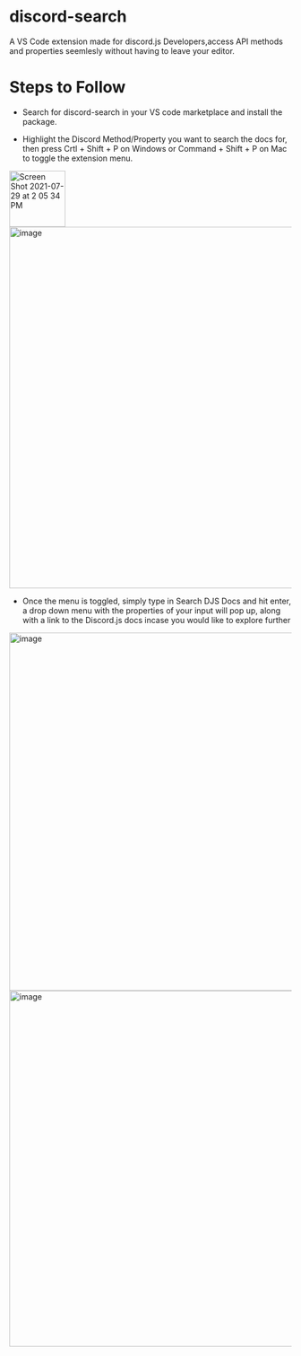 # discord-search

A VS Code extension made for discord.js Developers,access API methods and properties seemlesly without having to leave your editor.


# Steps to Follow

- Search for discord-search in your VS code marketplace and install the package.

- Highlight the Discord Method/Property you want to search the docs for, then press Crtl + Shift + P on Windows or Command + Shift + P on Mac to toggle the extension menu. 

<img width="100" alt="Screen Shot 2021-07-29 at 2 05 34 PM" src="https://user-images.githubusercontent.com/25334323/127549553-e51881cb-1721-4e58-ae79-fee17ca58569.png">
<img width="644" alt="image" src="https://user-images.githubusercontent.com/25334323/127549717-1cbbaf58-13e6-4962-83bd-3b550b19059b.png">

- Once the menu is toggled, simply type in Search DJS Docs and hit enter, a drop down menu with the properties of your input will pop up, along with a link to the Discord.js docs incase you would like to explore further

<img width="638" alt="image" src="https://user-images.githubusercontent.com/25334323/127551773-516b8612-545a-4d60-80f0-410d4f97118f.png">

<img width="634" alt="image" src="https://user-images.githubusercontent.com/25334323/127553236-9853e034-2203-45a6-9cf9-9ded24138546.png">







